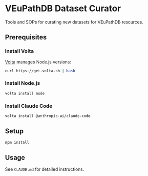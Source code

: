 # VEuPathDB Dataset Curator

Tools and SOPs for curating new datasets for VEuPathDB resources.

## Prerequisites

### Install Volta

[Volta](https://volta.sh/) manages Node.js versions:

```bash
curl https://get.volta.sh | bash
```

### Install Node.js

```bash
volta install node
```

### Install Claude Code

```bash
volta install @anthropic-ai/claude-code
```

## Setup

```bash
npm install
```

## Usage

See `CLAUDE.md` for detailed instructions.
